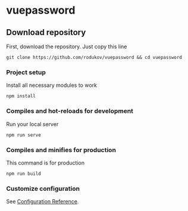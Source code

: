 # vuepassword

## Download repository
First, download the repository. Just copy this line
```
git clone https://github.com/rodukov/vuepassword && cd vuepassword
```

### Project setup
Install all necessary modules to work
```
npm install
```

### Compiles and hot-reloads for development
Run your local server
```
npm run serve
```

### Compiles and minifies for production
This command is for production
```
npm run build
```

### Customize configuration
See [Configuration Reference](https://cli.vuejs.org/config/).
